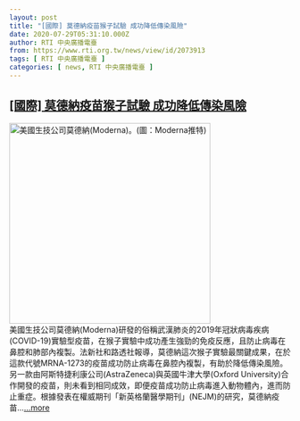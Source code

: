 ```yaml
---
layout: post
title: "[國際] 莫德納疫苗猴子試驗 成功降低傳染風險"
date: 2020-07-29T05:31:10.000Z
author: RTI 中央廣播電臺
from: https://www.rti.org.tw/news/view/id/2073913
tags: [ RTI 中央廣播電臺 ]
categories: [ news, RTI 中央廣播電臺 ]
---
```

<!--1596000670000-->
[[國際] 莫德納疫苗猴子試驗 成功降低傳染風險](https://www.rti.org.tw/news/view/id/2073913)
------

<div>
<img src="https://static.rti.org.tw/assets/thumbnails/2020/07/27/af138a728e5e52bb559c287d12899c13.jpg" width="360" alt="美國生技公司莫德納(Moderna)。(圖：Moderna推特)" title="美國生技公司莫德納(Moderna)。(圖：Moderna推特)"><br>美國生技公司莫德納(Moderna)研發的俗稱武漢肺炎的2019年冠狀病毒疾病(COVID-19)實驗型疫苗，在猴子實驗中成功產生強勁的免疫反應，且防止病毒在鼻腔和肺部內複製。法新社和路透社報導，莫德納這次猴子實驗最關鍵成果，在於這款代號MRNA-1273的疫苗成功防止病毒在鼻腔內複製，有助於降低傳染風險。另一款由阿斯特捷利康公司(AstraZeneca)與英國牛津大學(Oxford University)合作開發的疫苗，則未看到相同成效，即便疫苗成功防止病毒進入動物體內，進而防止重症。根據發表在權威期刊「新英格蘭醫學期刊」(NEJM)的研究，莫德納疫苗...<a target="_blank" href="https://www.rti.org.tw/news/view/id/2073913">...more</a>
</div>
